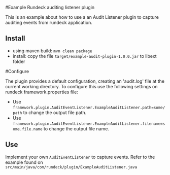 #Example Rundeck auditing listener plugin

This is an example about how to use a an Audit Listener plugin to capture auditing events from rundeck application.
 
## Install 

* using maven build: `mvn clean package`
* install: copy the file `target/example-audit-plugin-1.0.0.jar` to libext folder

#Configure

The plugin provides a default configuration, creating an 'audit.log' file at the current working directory. To configure this use the following settings on rundeck framework.properties file:
- Use `framework.plugin.AuditEventListener.ExampleAuditListener.path=some/path` to change the output file path. 
- Use `framework.plugin.AuditEventListener.ExampleAuditListener.filename=some.file.name` to change the output file name. 


## Use 

Implement your own `AuditEventListener` to capture events.
Refer to the example found on `src/main/java/com/rundeck/plugin/ExampleAuditListener.java`





